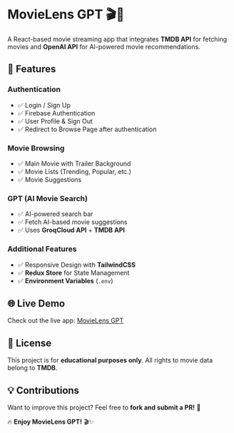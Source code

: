 # **MovieLens GPT 🎬🤖**  
A React-based movie streaming app that integrates **TMDB API** for fetching movies and **OpenAI API** for AI-powered movie recommendations.

## **🚀 Features**  

### **Authentication**  
- ✅ Login / Sign Up  
- ✅ Firebase Authentication  
- ✅ User Profile & Sign Out  
- ✅ Redirect to Browse Page after authentication  

### **Movie Browsing**  
- ✅ Main Movie with Trailer Background  
- ✅ Movie Lists (Trending, Popular, etc.)  
- ✅ Movie Suggestions  

### **GPT (AI Movie Search)**  
- ✅ AI-powered search bar  
- ✅ Fetch AI-based movie suggestions  
- ✅ Uses **GroqCloud API** + **TMDB API**  

### **Additional Features**  
- ✅ Responsive Design with **TailwindCSS**  
- ✅ **Redux Store** for State Management  
- ✅ **Environment Variables** (`.env`)  

## **🌐 Live Demo**  
Check out the live app: [MovieLens GPT](https://movielens18.web.app)  

## **📜 License**  
This project is for **educational purposes only**. All rights to movie data belong to **TMDB**.  

## **💡 Contributions**  
Want to improve this project? Feel free to **fork and submit a PR!** 🎉  

🔥 **Enjoy MovieLens GPT!** 🎬✨ 